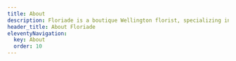 ```yaml
---
title: About
description: Floriade is a boutique Wellington florist, specializing in unique floral and botanical designs using unusual flowers as well as traditional favourites.
header_title: About Floriade
eleventyNavigation:
  key: About
  order: 10
---
```

